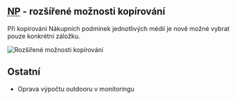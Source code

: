 ﻿---
categories: [fenix]
layout: fenix
---
## <abbr title="Nákupní podmínky">NP</abbr> - rozšířené možnosti kopírování
Při kopírování Nákupních podmínek jednotlivých médií je nově možné vybrat pouze konkrétní záložku. 

![Rozšířené možnosti kopírování]({{site.url}}/data/kopirovaninpjemne.PNG "Rozšířené možnosti kopírování")

## Ostatní

<ul>
	<li>Oprava výpočtu outdooru v monitoringu</li>
</ul>





